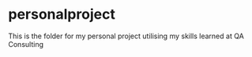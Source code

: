 # personalproject
This is the folder for my personal project utilising my skills learned at QA Consulting
